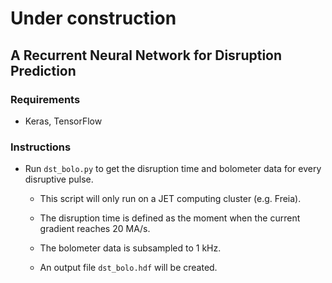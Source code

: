 # Under construction

## A Recurrent Neural Network for Disruption Prediction

### Requirements

- Keras, TensorFlow


### Instructions

- Run `dst_bolo.py` to get the disruption time and bolometer data for every disruptive pulse.

    - This script will only run on a JET computing cluster (e.g. Freia).
    
    - The disruption time is defined as the moment when the current gradient reaches 20 MA/s.

    - The bolometer data is subsampled to 1 kHz.

    - An output file `dst_bolo.hdf` will be created.
